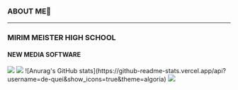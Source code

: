 ### ABOUT ME👋

<!--
**de-quei/de-quei** is a ✨ _special_ ✨ repository because its `README.md` (this file) appears on your GitHub profile.

Here are some ideas to get you started:

- 🔭 I’m currently working on ...
- 🌱 I’m currently learning ...
- 👯 I’m looking to collaborate on ...
- 🤔 I’m looking for help with ...
- 💬 Ask me about ...
- 📫 How to reach me: ...
- 😄 Pronouns: ...
- ⚡ Fun fact: ...
--> 
<hr>
<h3>MIRIM MEISTER HIGH SCHOOL</h3>
<h4>NEW MEDIA SOFTWARE</h4>
<a href="https://www.instagram.com/de_quei/?hl=ko" target="_blank"><img src="https://img.shields.io/badge/de-quei-EF2D5E?style=flat&logo=appveyor&logoColor=EF2D5E"/></a>
<img src="https://capsule-render.vercel.app/api?type=waving&color=000080&height=150&section=header" />
![Anurag's GitHub stats](https://github-readme-stats.vercel.app/api?username=de-quei&show_icons=true&theme=algoria)
<img src="https://capsule-render.vercel.app/api?type=waving&color=000080&height=150&section=footer" />

